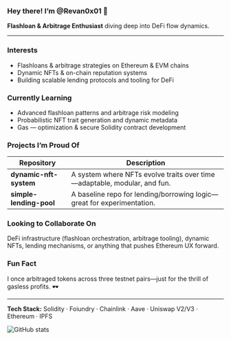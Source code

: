 ### Hey there! I’m @Revan0x01 👋
**Flashloan & Arbitrage Enthusiast** diving deep into DeFi flow dynamics.

---

###  Interests
- Flashloans & arbitrage strategies on Ethereum & EVM chains
- Dynamic NFTs & on-chain reputation systems
- Building scalable lending protocols and tooling for DeFi

###  Currently Learning
- Advanced flashloan patterns and arbitrage risk modeling
- Probabilistic NFT trait generation and dynamic metadata
- Gas — optimization & secure Solidity contract development

###  Projects I’m Proud Of

| Repository                        | Description                                                              |
|----------------------------------|--------------------------------------------------------------------------|
| **dynamic-nft-system**           | A system where NFTs evolve traits over time—adaptable, modular, and fun. |
| **simple-lending-pool**          | A baseline repo for lending/borrowing logic—great for experimentation.   |

###  Looking to Collaborate On
DeFi infrastructure (flashloan orchestration, arbitrage tooling), dynamic NFTs, lending mechanisms, or anything that pushes Ethereum UX forward.

###  Fun Fact
I once arbitraged tokens across three testnet pairs—just for the thrill of gasless profits. 🕶️

---

**Tech Stack:** Solidity · Foiundry · Chainlink · Aave · Uniswap V2/V3 · Ethereum · IPFS

<img align="left" src="https://github-readme-stats.vercel.app/api?username=Revan0x01&show_icons=true&theme=radical" alt="GitHub stats" />

